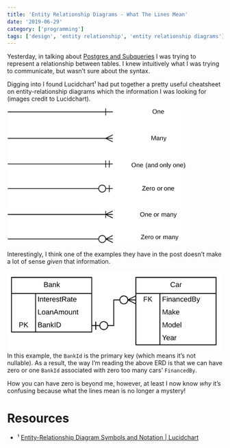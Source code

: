 ```yaml
---
title: 'Entity Relationship Diagrams - What The Lines Mean'
date: '2019-06-29'
category: ['programming']
tags: ['design', 'entity relationship', 'entity relationship diagrams']
---
```


Yesterday, in talking about [Postgres and Subqueries](../../2019-06-28/postgres-subquery-basics) I was trying to represent a relationship between tables. I knew intuitively what I was trying to communicate, but wasn’t sure about the syntax.

Digging into I found Lucidchart¹ had put together a pretty useful cheatsheet on entity-relationship diagrams which the information I was looking for (images credit to Lucidchart).

![](./erd-line-def.png)

Interestingly, I think one of the examples they have in the post doesn’t make a lot of sense _given_ that information.

![](./erd-sample-relationship.png)
In this example, the `BankId` is the primary key (which means it’s not nullable). As a result, the way I’m reading the above ERD is that we can have zero or one `BankId` associated with zero too many cars’ `FinancedBy`.

How you can have zero is beyond me, however, at least I now know _why_ it’s confusing because what the lines mean is no longer a mystery!

# Resources

- ¹ [Entity-Relationship Diagram Symbols and Notation | Lucidchart](https://www.lucidchart.com/pages/ER-diagram-symbols-and-meaning)
